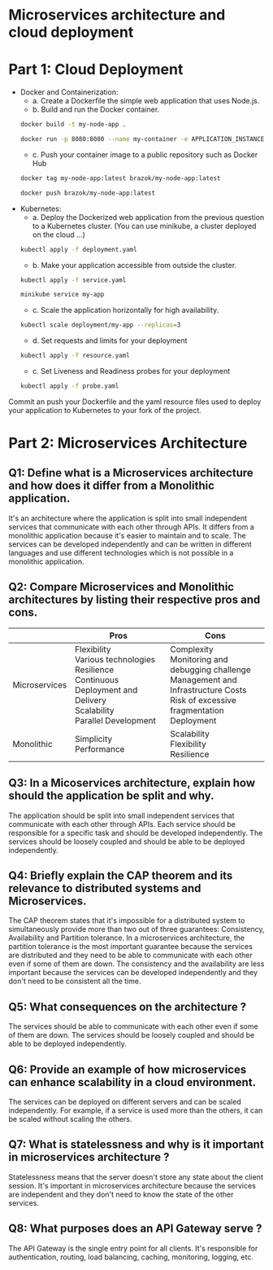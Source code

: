# Microservices architecture and cloud deployment

# Part 1: Cloud Deployment

- Docker and Containerization:
    - a. Create a Dockerfile the simple web application that uses Node.js.
    - b. Build and run the Docker container.
    ```bash
    docker build -t my-node-app .
    ```
    ```bash
    docker run -p 8080:8080 --name my-container -e APPLICATION_INSTANCE=my-instance my-node-app
    ```
    - c. Push your container image to a public repository such as Docker Hub
    ```bash
    docker tag my-node-app:latest brazok/my-node-app:latest
    ```
    ```bash
    docker push brazok/my-node-app:latest
    ```
- Kubernetes:
    - a. Deploy the Dockerized web application from the previous question to a Kubernetes cluster. (You can use minikube, a cluster deployed on the cloud …)
    ```bash
    kubectl apply -f deployment.yaml
    ```
    - b. Make your application accessible from outside the cluster.
    ```bash
    kubectl apply -f service.yaml
    ```
    ```bash
    minikube service my-app
    ```
    - c. Scale the application horizontally for high availability.
    ```bash
    kubectl scale deployment/my-app --replicas=3
    ```
    - d. Set requests and limits for your deployment
    ```bash
    kubectl apply -f resource.yaml
    ```
    - c. Set Liveness and Readiness probes for your deployment
    ```bash
    kubectl apply -f probe.yaml
    ```
    
Commit an push your Dockerfile and the yaml resource files used to deploy your
application to Kubernetes to your fork of the project.

# Part 2: Microservices Architecture

## Q1: Define what is a Microservices architecture and how does it differ from a Monolithic application.
It's an architecture where the application is split into small independent services that communicate with each other through APIs.
It differs from a monolithic application because it's easier to maintain and to scale.
The services can be developed independently and can be written in different languages and use different technologies which is not possible in a monolithic application.

## Q2: Compare Microservices and Monolithic architectures by listing their respective pros and cons.
|  | Pros | Cons |
|-|-|-|
| Microservices | Flexibility<br>Various technologies<br>Resilience<br>Continuous Deployment and Delivery<br>Scalability<br>Parallel Development | Complexity<br>Monitoring and debugging challenge<br>Management and Infrastructure Costs<br>Risk of excessive fragmentation<br>Deployment |
| Monolithic | Simplicity<br>Performance | Scalability<br>Flexibility<br>Resilience |


## Q3: In a Micoservices architecture, explain how should the application be split and why.
The application should be split into small independent services that communicate with each other through APIs.
Each service should be responsible for a specific task and should be developed independently.
The services should be loosely coupled and should be able to be deployed independently.

## Q4: Briefly explain the CAP theorem and its relevance to distributed systems and Microservices.
The CAP theorem states that it's impossible for a distributed system to simultaneously provide more than two out of three guarantees: Consistency, Availability and Partition tolerance.
In a microservices architecture, the partition tolerance is the most important guarantee because the services are distributed and they need to be able to communicate with each other even if some of them are down.
The consistency and the availability are less important because the services can be developed independently and they don't need to be consistent all the time.

## Q5: What consequences on the architecture ?
The services should be able to communicate with each other even if some of them are down.
The services should be loosely coupled and should be able to be deployed independently.

## Q6: Provide an example of how microservices can enhance scalability in a cloud environment.
The services can be deployed on different servers and can be scaled independently.
For example, if a service is used more than the others, it can be scaled without scaling the others.

## Q7: What is statelessness and why is it important in microservices architecture ?
Statelessness means that the server doesn't store any state about the client session.
It's important in microservices architecture because the services are independent and they don't need to know the state of the other services.

## Q8: What purposes does an API Gateway serve ?
The API Gateway is the single entry point for all clients.
It's responsible for authentication, routing, load balancing, caching, monitoring, logging, etc.
